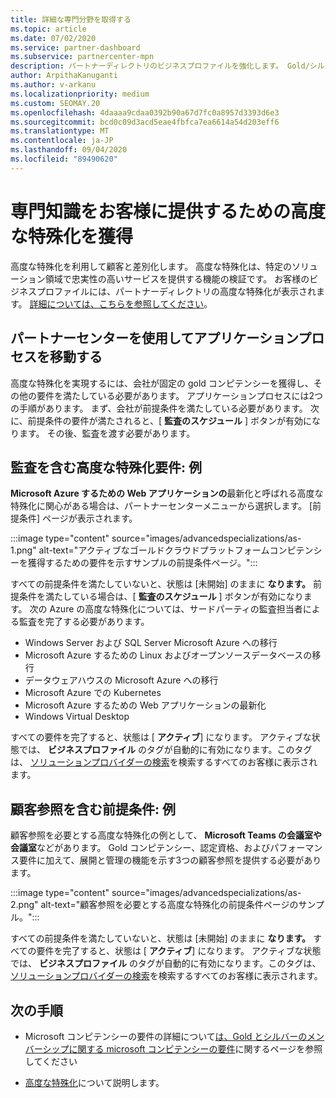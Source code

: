 ```yaml
---
title: 詳細な専門分野を取得する
ms.topic: article
ms.date: 07/02/2020
ms.service: partner-dashboard
ms.subservice: partnercenter-mpn
description: パートナーディレクトリのビジネスプロファイルを強化します。 Gold/シルバーコンピテンシーと共に高度な特殊化を獲得する方法について説明します。
author: ArpithaKanuganti
ms.author: v-arkanu
ms.localizationpriority: medium
ms.custom: SEOMAY.20
ms.openlocfilehash: 4daaaa9cdaa0392b90a67d7fc0a8957d3393d6e3
ms.sourcegitcommit: bcd0c09d3acd5eae4fbfca7ea6614a54d203eff6
ms.translationtype: MT
ms.contentlocale: ja-JP
ms.lasthandoff: 09/04/2020
ms.locfileid: "89490620"
---
```

# <a name="earn-an-advanced-specialization-to-showcase-expertise-and-stand-out-to-customers"></a>専門知識をお客様に提供するための高度な特殊化を獲得 

高度な特殊化を利用して顧客と差別化します。 高度な特殊化は、特定のソリューション領域で忠実性の高いサービスを提供する機能の検証です。 お客様のビジネスプロファイルには、パートナーディレクトリの高度な特殊化が表示されます。 [詳細については、こちらを参照してください](https://partner.microsoft.com/membership/advanced-specialization)。

## <a name="use-partner-center-to-move-through-the-application-process"></a>パートナーセンターを使用してアプリケーションプロセスを移動する

高度な特殊化を実現するには、会社が固定の gold コンピテンシーを獲得し、その他の要件を満たしている必要があります。 アプリケーションプロセスには2つの手順があります。 まず、会社が前提条件を満たしている必要があります。 次に、前提条件の要件が満たされると、[ **監査のスケジュール** ] ボタンが有効になります。 その後、監査を渡す必要があります。 

## <a name="advanced-specialization-requirements-that-include-an-audit-an-example"></a>監査を含む高度な特殊化要件: 例

**Microsoft Azure するための Web アプリケーションの**最新化と呼ばれる高度な特殊化に関心がある場合は、パートナーセンターメニューから選択します。 [前提条件] ページが表示されます。

:::image type="content" source="images/advancedspecializations/as-1.png" alt-text="アクティブなゴールドクラウドプラットフォームコンピテンシーを獲得するための要件を示すサンプルの前提条件ページ。":::


すべての前提条件を満たしていないと、状態は [未開始] のままに **なります。** 前提条件を満たしている場合は、[ **監査のスケジュール** ] ボタンが有効になります。 次の Azure の高度な特殊化については、サードパーティの監査担当者による監査を完了する必要があります。
 
- Windows Server および SQL Server Microsoft Azure への移行
- Microsoft Azure するための Linux およびオープンソースデータベースの移行
- データウェアハウスの Microsoft Azure への移行
- Microsoft Azure での Kubernetes
- Microsoft Azure するための Web アプリケーションの最新化
- Windows Virtual Desktop


すべての要件を完了すると、状態は [ **アクティブ**] になります。 アクティブな状態では、 **ビジネスプロファイル** のタグが自動的に有効になります。このタグは、 [ソリューションプロバイダーの検索](https://www.microsoft.com/solution-providers/home)を検索するすべてのお客様に表示されます。

## <a name="prerequisites-that-include-customer-references-an-example"></a>顧客参照を含む前提条件: 例

顧客参照を必要とする高度な特殊化の例として、 **Microsoft Teams の会議室や会議室**などがあります。 Gold コンピテンシー、認定資格、およびパフォーマンス要件に加えて、展開と管理の機能を示す3つの顧客参照を提供する必要があります。

:::image type="content" source="images/advancedspecializations/as-2.png" alt-text="顧客参照を必要とする高度な特殊化の前提条件ページのサンプル。":::

すべての前提条件を満たしていないと、状態は [未開始] のままに **なります。** すべての要件を完了すると、状態は [ **アクティブ**] になります。 アクティブな状態では、 **ビジネスプロファイル** のタグが自動的に有効になります。このタグは、 [ソリューションプロバイダーの検索](https://www.microsoft.com/solution-providers/home)を検索するすべてのお客様に表示されます。

## <a name="next-steps"></a>次の手順

- Microsoft コンピテンシーの要件の詳細について[は、Gold とシルバーのメンバーシップに関する microsoft コンピテンシーの要件](learn-about-competencies.md)に関するページを参照してください

- [高度な特殊化](https://partner.microsoft.com/membership/advanced-specialization)について説明します。
